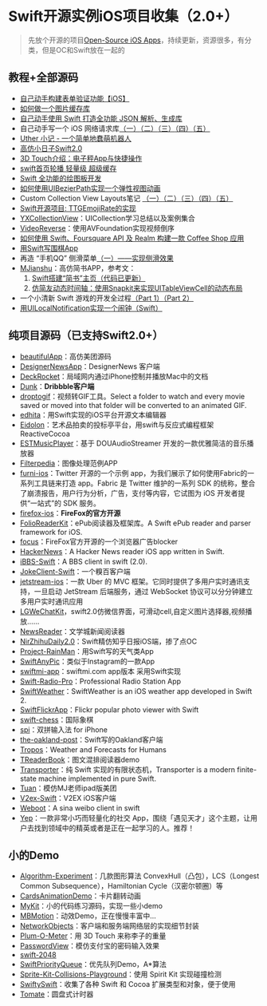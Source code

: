# Swift开源实例iOS项目收集（2.0+）
> 先放个开源的项目[Open-Source iOS Apps][1]，持续更新，资源很多，有分类，但是OC和Swift放在一起的

## 教程+全部源码
- [自己动手构建表单验证功能【iOS】][2]
- [如何做一个图片缓存库][3]
- [自己动手使用 Swift 打造全功能 JSON 解析、生成库][4]
- 自己动手写一个 iOS 网络请求库[（一）][5][（二）][6][（三）][7][（四）][8][（五）][9]
- [Uther 小记 - 一个简单地蠢萌机器人][10]
- [高仿小日子Swift2.0][11]
- [3D Touch介绍：电子秤App与快捷操作][12]
- [swift首页轮播 轻量级 超级缓存][13]
- [Swift 全功能的绘图板开发][14]
- [如何使用UIBezierPath实现一个弹性视图动画][15]
- Custom Collection View Layouts笔记 [（一）][16][（二）][17][（三）][18][（四）][19][（五）][20]
- [Swift开源项目: TTGEmojiRate的实现][21]
- [YXCollectionView][22]：UICollection学习总结以及案例集合
- [VideoReverse][23]：使用AVFoundation实现视频倒序
- [如何使用 Swift、Foursquare API 及 Realm 构建一款 Coffee Shop 应用][24]
- [用Swift写围棋App][25]
- 再造 “手机QQ” 侧滑菜单[（一）——实现侧滑效果][26]
- [MJianshu][27]：高仿简书APP，参考文：
	1. [Swift搭建“简书”主页（代码已更新）][28]
	2. [仿简友动态时间轴：使用Snapkit来实现UITableViewCell的动态布局][29]
- 一个小清新 Swift 游戏的开发全过程[（Part 1）][30][（Part 2）][31]
- [用UILocalNotification实现一个闹钟（Swift）][32]

## 纯项目源码（已支持Swift2.0+）
- [beautifulApp][33]：高仿美团源码
- [DesignerNewsApp][34]：DesignerNews 客户端
- [DeckRocket][35]：局域网内通过iPhone控制并播放Mac中的文档
- [Dunk][36]：**Dribbble客户端**
- [droptogif][37]：视频转GIF工具。Select a folder to watch and every movie saved or moved into that folder will be converted to an animated GIF.
- [edhita][38]：用Swift实现的iOS平台开源文本编辑器
- [Eidolon][39]：艺术品拍卖的投标亭平台，用swift与反应式编程框架 ReactiveCocoa
- [ESTMusicPlayer][40]：基于 DOUAudioStreamer 开发的一款优雅简洁的音乐播放器
- [Filterpedia][41]：图像处理范例APP
- [furni-ios][42]：Twitter 开源的一个示例 app，为我们展示了如何使用Fabric的一系列工具链来打造 app。Fabric 是 Twitter 维护的一系列 SDK 的统称，整合了崩溃报告，用户行为分析，广告，支付等内容，它试图为 iOS 开发者提供“一站式”的 SDK 服务。
- [firefox-ios][43]：**FireFox的官方开源**
- [FolioReaderKit][44]：ePub阅读器及框架库。A Swift ePub reader and parser framework for iOS.
- [focus][45]：FireFox官方开源的一个浏览器广告blocker
- [HackerNews][46]：A Hacker News reader iOS app written in Swift.
- [iBBS-Swift][47]：A BBS client in swift (2.0).
- [JokeClient-Swift][48]：一个糗百客户端
- [jetstream-ios][49]：一款 Uber 的 MVC 框架。它同时提供了多用户实时通讯支持，一旦启动 JetStream 后端服务，通过 WebSocket 协议可以分分钟建立多用户实时通讯应用
- [LGWeChatKit][50]，swift2.0仿微信界面，可滑动cell,自定义图片选择器,视频播放……
- [NewsReader][51]：文学城新闻阅读器
- [NirZhihuDaily2.0][52]：Swift精仿知乎日报iOS端，掺了点OC
- [Project-RainMan][53]：用Swift写的天气类App
- [SwiftAnyPic][54]：类似于Instagram的一款App
- [swiftmi-app][55]：swiftmi.com app版本 采用Swift实现
- [Swift-Radio-Pro][56]：Professional Radio Station App
- [SwiftWeather][57]：SwiftWeather is an iOS weather app developed in Swift 2. 
- [SwiftFlickrApp][58]：Flickr popular photo viewer with Swift 
- [swift-chess][59]：国际象棋
- [spi][60]：双拼输入法 for iPhone
- [the-oakland-post][61]：Swift写的Oakland客户端
- [Tropos][62]：Weather and Forecasts for Humans
- [TReaderBook][63]：图文混排阅读器demo
- [Transporter][64]：纯 Swift 实现的有限状态机，Transporter is a modern finite-state machine implemented in pure Swift. 
- [Tuan][65]：模仿MJ老师ipad版美团
- [V2ex-Swift][66]：V2EX iOS客户端
- [Weboot][67]：A sina weibo client in swift
- [Yep][68]：一款非常小巧而轻量化的社交 App，围绕「遇见天才」这个主题，让用户去找到领域中的精英或者是正在一起学习的人。推荐！

## 小的Demo
- [Algorithm-Experiment][69]：几款图形算法 ConvexHull（凸包），LCS（Longest Common Subsequence），Hamiltonian Cycle（汉密尔顿圈）等
- [CardsAnimationDemo][70]：卡片翻转动画
- [MyKit][71]：小的代码练习源码，实现一些小demo
- [MBMotion][72]：动效Demo，正在慢慢丰富中…
- [NetworkObjects][73]：客户端和服务端网络层的实现细节封装
- [Plum-O-Meter][74]：用 3D Touch 来称李子的重量
- [PasswordView][75]：模仿支付宝的密码输入效果
- [swift-2048][76]
- [SwiftPriorityQueue][77]：优先队列Demo，A\*算法
- [Sprite-Kit-Collisions-Playground][78]：使用 Spirit Kit 实现碰撞检测
- [SwiftySwift][79]：收集了各种 Swift 和 Cocoa 扩展类型和对象，便于使用
- [Tomate][80]：圆盘式计时器


[1]:	https://github.com/dkhamsing/open-source-ios-apps
[2]:	https://lvwenhan.com/ios/459.html
[3]:	http://blog.callmewhy.com/2015/05/25/note-about-chun/
[4]:	https://lvwenhan.com/ios/463.html
[5]:	https://lvwenhan.com/ios/454.html
[6]:	https://lvwenhan.com/ios/455.html
[7]:	https://lvwenhan.com/ios/456.html
[8]:	https://lvwenhan.com/ios/457.html
[9]:	https://lvwenhan.com/ios/464.html
[10]:	http://blog.callmewhy.com/2015/08/09/how-to-make-uther/ "Uther 小记 - 一个简单地蠢萌机器人"
[11]:	http://www.jianshu.com/p/bcc297e19a94
[12]:	http://swift.gg/2015/11/19/3d-touch-tutorial/ "3D Touch介绍：电子秤App与快捷操作"
[13]:	http://www.jianshu.com/p/d7bf5fe4d9fa "swift首页轮播 轻量级 超级缓存"
[14]:	http://www.cocoachina.com/swift/20151125/14390.html "Swift 全功能的绘图板开发"
[15]:	http://hechen.info/2015/12/02/Elastic-view-animation-using-UIBezierPath/ "如何使用UIBezierPath实现一个弹性视图动画"
[16]:	http://chengway.in/custom-collection-view-layouts/ "Custom Collection View Layouts（一）"
[17]:	http://chengway.in/custom-collection-view-layouts-er/ "Custom Collection View Layouts（二）"
[18]:	http://chengway.in/custom-collection-view-layouts-san/ "Custom Collection View Layouts（三）"
[19]:	http://chengway.in/custom-collection-view-layouts-si/ "Custom Collection View Layouts（四）"
[20]:	http://chengway.in/custom-collection-view-layouts-wu/ "Custom Collection View Layouts（五）"
[21]:	http://tutuge.me/2015/10/25/ttgemojirate-lib/ "Swift开源项目: TTGEmojiRate的实现"
[22]:	https://github.com/yixiangboy/YXCollectionView "YXCollectionView"
[23]:	https://github.com/KayWong/VideoReverse "VideoReverse"
[24]:	http://swift.gg/2015/12/29/foursquare-realm-swift/ "如何使用 Swift、Foursquare API 及 Realm 构建一款 Coffee Shop 应用"
[25]:	http://www.jianshu.com/p/22bab53524d1 "用Swift写围棋App－00序"
[26]:	https://lvwenhan.com/ios/445.html
[27]:	https://github.com/Wl201314/MJianshu "MJianshu"
[28]:	http://www.jianshu.com/p/8035e49ff3a2 "Swift搭建“简书”主页（代码已更新）"
[29]:	http://www.jianshu.com/p/3429ac5a4e4d "仿简友动态时间轴：使用Snapkit来实现UITableViewCell的动态布局"
[30]:	http://vulgur.me/2016/01/23/last-circle-part1/ "一个小清新 Swift 游戏的开发全过程（Part 1）"
[31]:	http://vulgur.me/2016/02/01/last-circle-part2/ "一个小清新 Swift 游戏的开发全过程（Part 2）"
[32]:	http://www.cnblogs.com/Phelthas/p/5169156.html "用UILocalNotification实现一个闹钟（Swift）"
[33]:	https://github.com/lyimin/beautifulApp "beautifulApp"
[34]:	https://github.com/MengTo/DesignerNewsApp "DesignerNewsApp"
[35]:	https://github.com/jpsim/DeckRocket "DeckRocket"
[36]:	https://github.com/naoyashiga/Dunk "Dunk"
[37]:	https://github.com/mortenjust/droptogif "droptogif"
[38]:	https://github.com/tnantoka/edhita "edhita"
[39]:	https://github.com/artsy/eidolon "Eidolon"
[40]:	https://github.com/Aufree/ESTMusicPlayer "ESTMusicPlayer"
[41]:	https://github.com/FlexMonkey/Filterpedia "Filterpedia"
[42]:	https://github.com/twitterdev/furni-ios "furni-ios"
[43]:	https://github.com/mozilla/firefox-ios "firefox-ios"
[44]:	https://github.com/FolioReader/FolioReaderKit "FolioReaderKit"
[45]:	https://github.com/mozilla/focus "focus"
[46]:	https://github.com/amitburst/HackerNews "HackerNews"
[47]:	https://github.com/iAugux/iBBS-Swift "iBBS-Swift"
[48]:	https://github.com/YANGReal/JokeClient-Swift "JokeClient-Swift"
[49]:	https://github.com/uber/jetstream-ios "jetstream-ios"
[50]:	https://github.com/jamy0801/LGWeChatKit
[51]:	https://github.com/conanwhf/NewsReader "NewsReader"
[52]:	https://github.com/zpz1237/NirZhihuDaily2.0 "NirZhihuDaily2.0"
[53]:	https://github.com/Mav3r1ck/Project-RainMan "Project-RainMan"
[54]:	https://github.com/kwkhaw/SwiftAnyPic "SwiftAnyPic"
[55]:	https://github.com/feiin/swiftmi-app "swiftmi-app"
[56]:	https://github.com/swiftcodex/Swift-Radio-Pro "Swift-Radio-Pro"
[57]:	https://github.com/JakeLin/SwiftWeather "SwiftWeather"
[58]:	https://github.com/synboo/SwiftFlickrApp "SwiftFlickrApp"
[59]:	https://github.com/JackBCousineau/swift-chess "swift-chess"
[60]:	https://github.com/guoc/spi "spi"
[61]:	https://github.com/aclissold/The-Oakland-Post "the-oakland-post"
[62]:	https://github.com/thoughtbot/Tropos "Tropos"
[63]:	https://github.com/12207480/TReaderBook "TReaderBook"
[64]:	https://github.com/DenHeadless/Transporter "Transporter"
[65]:	https://github.com/aiqiuqiu/Tuan "Tuan"
[66]:	https://github.com/Finb/V2ex-Swift "V2ex-Swift"
[67]:	https://github.com/iAugux/Weboot "Weboot"
[68]:	https://github.com/CatchChat/Yep "Yep"
[69]:	https://github.com/yulingtianxia/Algorithm-Experiment "Algorithm-Experiment"
[70]:	https://github.com/adow/CardsAnimationDemo "CardsAnimationDemo"
[71]:	https://github.com/aquarchitect/MyKit "MyKit"
[72]:	https://github.com/mmoaay/MBMotion "MBMotion"
[73]:	https://github.com/colemancda/NetworkObjects "NetworkObjects"
[74]:	https://github.com/FlexMonkey/Plum-O-Meter "Plum-O-Meter"
[75]:	https://github.com/findM/PasswordView "PasswordView"
[76]:	https://github.com/austinzheng/swift-2048 "swift-2048"
[77]:	https://github.com/davecom/SwiftPriorityQueue "SwiftPriorityQueue"
[78]:	https://github.com/jaredmpayne/Sprite-Kit-Collisions-Playground "Sprite-Kit-Collisions-Playground"
[79]:	https://github.com/adeca/SwiftySwift "SwiftySwift"
[80]:	https://github.com/dasdom/Tomate "Tomate"